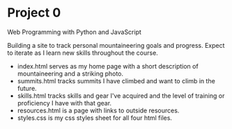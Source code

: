 # Project 0

Web Programming with Python and JavaScript

Building a site to track personal mountaineering goals and progress. Expect to iterate as I learn new skills throughout the course.

* index.html serves as my home page with a short description of mountaineering and a striking photo.
* summits.html tracks summits I have climbed and want to climb in the future.
* skills.html tracks skills and gear I've acquired and the level of training or proficiency I have with that gear.
* resources.html is a page with links to outside resources.
* styles.css is my css styles sheet for all four html files.
